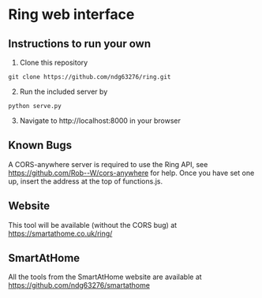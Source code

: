 # Ring web interface

## Instructions to run your own
1. Clone this repository
```
git clone https://github.com/ndg63276/ring.git
```
2. Run the included server by
```
python serve.py
```
3. Navigate to http://localhost:8000 in your browser

## Known Bugs
A CORS-anywhere server is required to use the Ring API, see https://github.com/Rob--W/cors-anywhere for help. Once you have set one up, insert the address at the top of functions.js.

## Website
This tool will be available (without the CORS bug) at https://smartathome.co.uk/ring/

## SmartAtHome
All the tools from the SmartAtHome website are available at https://github.com/ndg63276/smartathome
